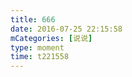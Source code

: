 ```yaml
---
title: 666
date: 2016-07-25 22:15:58
mCategories: [说说]
type: moment
time: t221558
---
```


<div id="pics-20160725221558"></div>

<script src="/lib/moment/pics.js"></script>
<script>
var data = [
    {"link": "2016-07-25_000000.jpeg", "type": "shuoshuo"}
];
picsRender(data, "pics-20160725221558");
</script>
